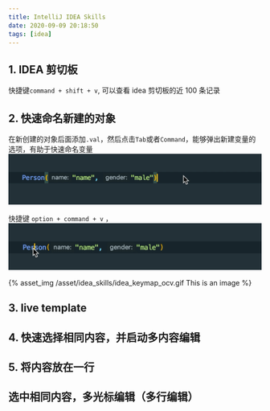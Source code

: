```yaml
---
title: IntelliJ IDEA Skills
date: 2020-09-09 20:18:50
tags: [idea]
---
```


## 1. IDEA 剪切板
快捷键`command + shift + v`, 可以查看 idea 剪切板的近 100 条记录

## 2. 快速命名新建的对象

在新创建的对象后面添加`.val`，然后点击`Tab`或者`Command`，能够弹出新建变量的选项，有助于快速命名变量
![](/images/idea_skill_val.gif)

快捷键 `option + command + v` ，
![](/images/idea_keymap_ocv.gif)

{% asset_img /asset/idea_skills/idea_keymap_ocv.gif This is an image %}

## 3. live template



## 4. 快速选择相同内容，并启动多内容编辑

## 5. 将内容放在一行

## 选中相同内容，多光标编辑（多行编辑）


